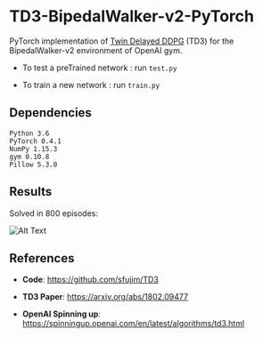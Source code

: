 # TD3-BipedalWalker-v2-PyTorch

PyTorch implementation of [Twin Delayed DDPG](https://arxiv.org/abs/1802.09477) (TD3) for the BipedalWalker-v2 environment of OpenAI gym.

- To test a preTrained network : run `test.py`

- To train a new network : run `train.py`

## Dependencies
```
Python 3.6
PyTorch 0.4.1
NumPy 1.15.3
gym 0.10.8
Pillow 5.3.0
```

## Results

Solved in 800 episodes:

![Alt Text](https://github.com/nikhilbarhate99/TD3-BipedalWalker-v2-PyTorch/blob/master/gif/GIF-ONE.gif)

## References

- **Code**: https://github.com/sfujim/TD3

- **TD3 Paper**: https://arxiv.org/abs/1802.09477

- **OpenAI Spinning up**: https://spinningup.openai.com/en/latest/algorithms/td3.html

